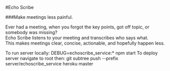 #Echo Scribe

###Make meetings less painful.

Ever had a meeting, when you forgot the key points, got off topic, or somebody was missing?<br />
Echo Scribe listens to your meeting and transcribes who says what.<br />
This makes meetings clear, concise, actionable, and hopefully happen less.<br />

To run server locally: DEBUG=echoscribe_service:* npm start 
To deploy server navigate to root then: git subtree push --prefix server/echoscribe_service heroku master

